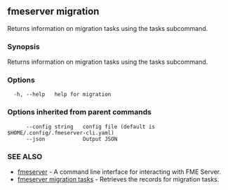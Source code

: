 ## fmeserver migration

Returns information on migration tasks using the tasks subcommand.

### Synopsis

Returns information on migration tasks using the tasks subcommand.

### Options

```
  -h, --help   help for migration
```

### Options inherited from parent commands

```
      --config string   config file (default is $HOME/.config/.fmeserver-cli.yaml)
      --json            Output JSON
```

### SEE ALSO

* [fmeserver](fmeserver.md)	 - A command line interface for interacting with FME Server.
* [fmeserver migration tasks](fmeserver_migration_tasks.md)	 - Retrieves the records for migration tasks.

